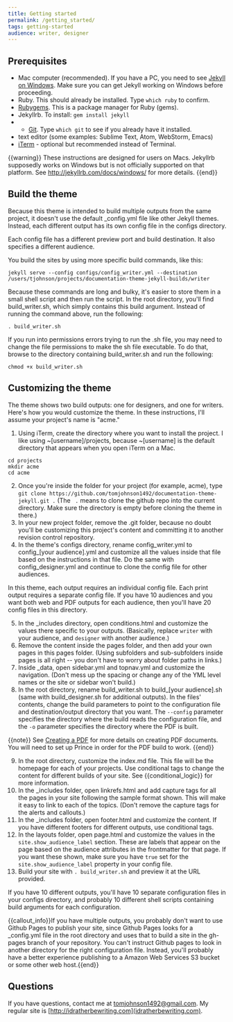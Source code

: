 ```yaml
---
title: Getting started
permalink: /getting_started/
tags: getting-started
audience: writer, designer
---
```


## Prerequisites

* Mac computer (recommended). If you have a PC, you need to see [Jekyll on Windows](http://jekyllrb.com/docs/windows/). Make sure you can get Jekyll working on Windows before proceeding.
* Ruby. This should already be installed. Type `which ruby` to confirm. 
* [Rubygems](https://rubygems.org/pages/download). This is a package manager for Ruby (gems).
* Jekyllrb. To install: `gem install jekyll`
* * [Git](http://git-scm.com/download/mac). Type `which git` to see if you already have it installed.
* text editor (some examples: Sublime Text, Atom, WebStorm, Emacs)
* [iTerm](http://iterm.sourceforge.net/) - optional but recommended instead of Terminal. 

{{warning}} These instructions are designed for users on Macs. Jekyllrb supposedly works on Windows but is not officially supported on that platform. See <a href="Jekyll on Windows">http://jekyllrb.com/docs/windows/</a> for more details. {{end}}

## Build the theme

Because this theme is intended to build multiple outputs from the same project, it doesn't use the default _config.yml file like other Jekyll themes. Instead, each different output has its own config file in the configs directory. 

Each config file has a different preview port and build destination. It also specifies a different audience.

You build the sites by using more specific build commands, like this:

```
jekyll serve --config configs/config_writer.yml --destination /users/tjohnson/projects/documentation-theme-jekyll-builds/writer
```
Because these commands are long and bulky, it's easier to store them in a small shell script and then run the script. In the root directory, you'll find build_writer.sh, which simply contains this build argument. Instead of running the command above, run the following:

```
. build_writer.sh
```

If you run into permissions errors trying to run the .sh file, you may need to change the file permissions to make the sh file executable. To do that, browse to the directory containing build_writer.sh and run the following:

```
chmod +x build_writer.sh
```

## Customizing the theme

The theme shows two build outputs: one for designers, and one for writers. Here's how you would customize the theme. In these instructions, I'll assume your project's name is "acme."

1. Using iTerm, create the directory where you want to install the project. I like using ~[username]/projects, because ~[username] is the default directory that appears when you open iTerm on a Mac. 
    
```
cd projects
mkdir acme
cd acme
```
    
2. Once you're inside the folder for your project (for example, acme), type `git clone https://github.com/tomjohnson1492/documentation-theme-jekyll.git .` (The ` .` means to clone the github repo into the current directory. Make sure the directory is empty before cloning the theme in there.)
3. In your new project folder, remove the .git folder, because no doubt you'll be customizing this project's content and committing it to another revision control repository.
4. In the theme's configs directory, rename config_writer.yml to config_[your audience].yml and customize all the values inside that file based on the instructions in that file. Do the same with config_designer.yml and continue to clone the config file for other audiences. 
    
In this theme, each output requires an individual config file. Each print output requires a separate config file. If you have 10 audiences and you want both web and PDF outputs for each audience, then you'll have 20 config files in this directory.

5. In the _includes directory, open conditions.html and customize the values there specific to your outputs. (Basically, replace `writer` with your audience, and `designer` with another audience.)
6. Remove the content inside the pages folder, and then add your own pages in this pages folder. (Using subfolders and sub-subfolders inside pages is all right -- you don't have to worry about folder paths in links.)
7. Inside _data, open sidebar.yml and topnav.yml and customize the navigation. (Don't mess up the spacing or change any of the YML level names or the site or sidebar won't build.)
8. In the root directory, rename build_writer.sh to build_[your audience].sh (same with build_designer.sh for additional outputs). In the files' contents, change the build parameters to point to the configuration file and destination/output directory that you want. The `--config` parameter specifies the directory where the build reads the configuration file, and the `-o` parameter specifies the directory where the PDF is built.
    
{{note}} See <a href="{{ /create_pdf | prepend: site.baseurl }}">Creating a PDF</a> for more details on creating PDF documents. You will need to set up Prince in order for the PDF build to work. {{end}}

9. In the root directory, customize the index.md file. This file will be the homepage for each of your projects. Use conditional tags to change the content for different builds of your site. See {{conditional_logic}} for more information.
10. In the _includes folder, open linkrefs.html and add capture tags for all the pages in your site following the sample format  shown. This will make it easy to link to each of the topics. (Don't remove the capture tags for the alerts and callouts.)
11. In the _includes folder, open footer.html and customize the content. If you have different footers for different outputs, use conditional tags.
12. In the layouts folder, open page.html and customize the values in the `site.show_audience_label` section. These are labels that appear on the page based on the audience attributes in the frontmatter for that page. If you want these shown, make sure you have `true` set for the `site.show_audience_label` property in your config file.
11. Build your site with `. build_writer.sh` and preview it at the URL provided.

If you have 10 different outputs, you'll have 10 separate configuration files in your configs directory, and probably 10 different shell scripts containing build arguments for each configuration.

{{callout_info}}If you have multiple outputs, you probably don't want to use Github Pages to publish your site, since Github Pages looks for a _config.yml file in the root directory and uses that to build a site in the gh-pages branch of your repository. You can't instruct Github pages to look in another directory for the right configuration file. Instead, you'll probably have a better experience publishing to a Amazon Web Services S3 bucket or some other web host.{{end}}

## Questions

If you have questions, contact me at tomjohnson1492@gmail.com. My regular site is [http://idratherbewriting.com](idratherbewriting.com). 




